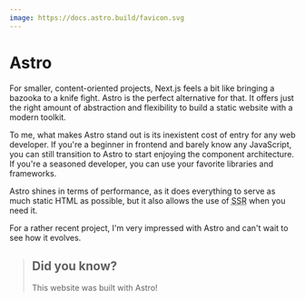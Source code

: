 ```yaml
---
image: https://docs.astro.build/favicon.svg
---
```


# Astro

For smaller, content-oriented projects, Next.js feels a bit like bringing a bazooka to a knife fight. Astro is the perfect alternative for that. It offers just the right amount of abstraction and flexibility to build a static website with a modern toolkit.

To me, what makes Astro stand out is its inexistent cost of entry for any web developer. If you're a beginner in frontend and barely know any JavaScript, you can still transition to Astro to start enjoying the component architecture. If you're a seasoned developer, you can use your favorite libraries and frameworks.

Astro shines in terms of performance, as it does everything to serve as much static HTML as possible, but it also allows the use of <abbr title="server-side rendering">SSR</abbr> when you need it. 

For a rather recent project, I'm very impressed with Astro and can't wait to see how it evolves.

> ## Did you know?
> 
> This website was built with Astro! 